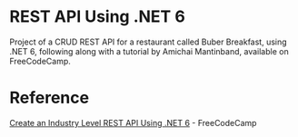# REST API Using .NET 6

Project of a CRUD REST API for a restaurant called Buber Breakfast, using .NET 6, following along with a tutorial by Amichai Mantinband, available on FreeCodeCamp.

# Reference 

[Create an Industry Level REST API Using .NET 6](https://www.freecodecamp.org/news/create-an-industry-level-rest-api-using-net-6/) - FreeCodeCamp
